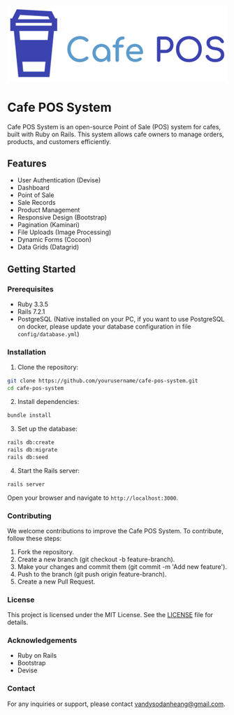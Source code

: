 ![Cafe POS System Logo](app/assets/images/logo.png)
# Cafe POS System

Cafe POS System is an open-source Point of Sale (POS) system for cafes, built with Ruby on Rails. This system allows cafe owners to manage orders, products, and customers efficiently.

## Features

- User Authentication (Devise)
- Dashboard
- Point of Sale
- Sale Records
- Product Management
- Responsive Design (Bootstrap)
- Pagination (Kaminari)
- File Uploads (Image Processing)
- Dynamic Forms (Cocoon)
- Data Grids (Datagrid)

## Getting Started

### Prerequisites

- Ruby 3.3.5
- Rails 7.2.1
- PostgreSQL (Native installed on your PC, if you want to use PostgreSQL on docker, please update your database configuration in file `config/database.yml`)

### Installation

1. Clone the repository:

  ```sh
  git clone https://github.com/yourusername/cafe-pos-system.git
  cd cafe-pos-system
  ```

2. Install dependencies:

  ```sh
  bundle install
  ```

3. Set up the database:

  ```sh
  rails db:create
  rails db:migrate
  rails db:seed
  ```

4. Start the Rails server:

  ```sh
  rails server
  ```

Open your browser and navigate to `http://localhost:3000`.

### Contributing
We welcome contributions to improve the Cafe POS System. To contribute, follow these steps:

1. Fork the repository.
2. Create a new branch (git checkout -b feature-branch).
3. Make your changes and commit them (git commit -m 'Add new feature').
4. Push to the branch (git push origin feature-branch).
5. Create a new Pull Request.

### License
This project is licensed under the MIT License. See the [LICENSE](LICENSE) file for details.

### Acknowledgements
- Ruby on Rails
- Bootstrap
- Devise

### Contact
For any inquiries or support, please contact vandysodanheang@gmail.com.